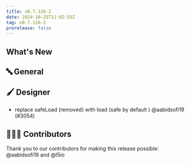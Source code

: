 ```yaml
---
title: v0.7.126-2
date: 2024-10-25T11:02:53Z
tag: v0.7.126-2
prerelease: false
---
```


## What's New
## 🔤 General
## 🖌️ Designer

- replace safeLoad (removed) with load (safe by default ) @aabidsofi19 (#3054)

## 👨🏽‍💻 Contributors

Thank you to our contributors for making this release possible:
@aabidsofi19 and @l5io

